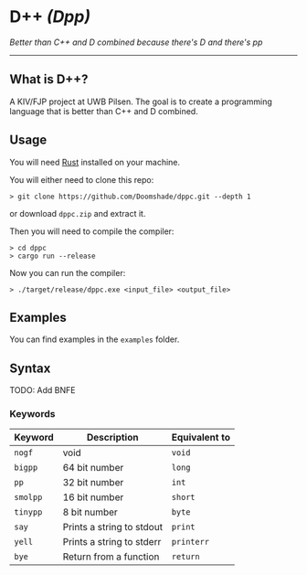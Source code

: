 # D++ _(Dpp)_

_Better than C++ and D combined because there's D and there's pp_

---

## What is D++?

A KIV/FJP project at UWB Pilsen. The goal is to create a programming language that is better than C++ and D combined.

## Usage

You will need [Rust](https://www.rust-lang.org/) installed on your machine.

You will either need to clone this repo:

```shell
> git clone https://github.com/Doomshade/dppc.git --depth 1
```

or download `dppc.zip` and extract it.

Then you will need to compile the compiler:

```shell
> cd dppc
> cargo run --release
```

Now you can run the compiler:

```shell
> ./target/release/dppc.exe <input_file> <output_file>
```

## Examples

You can find examples in the `examples` folder.

## Syntax
TODO: Add BNFE

### Keywords

| Keyword  | Description               | Equivalent to |
|----------|---------------------------|---------------|
| `nogf`   | void                      | `void`        |
| `bigpp`  | 64 bit number             | `long`        |
| `pp`     | 32 bit number             | `int`         |
| `smolpp` | 16 bit number             | `short`       |
| `tinypp` | 8 bit number              | `byte`        |
| `say`    | Prints a string to stdout | `print`       |
| `yell`   | Prints a string to stderr | `printerr`    |
| `bye`    | Return from a function    | `return`      |
